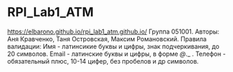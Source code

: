 # RPI_Lab1_ATM
https://elbarono.github.io/rpi_lab1_atm.github.io/
Группа 051001.
Авторы:
Аня Кравченко,
Таня Островская,
Максим Романовский. 
Правила валидации: 
Имя - латинсикие буквы и цифры, знак подчеркивания, до 20 символов.
Email - латинские буквы и цифры, в форме _@_._ .
Телефон - обязательный плюс, 10-14 цифер, без пробелов и др символов.
